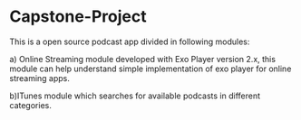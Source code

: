 # Capstone-Project

This is a open source podcast app divided in following modules:

a) Online Streaming module developed with Exo Player version 2.x, this module can help understand simple implementation of exo player for online streaming apps.

b)ITunes module which searches for available podcasts in different categories.
